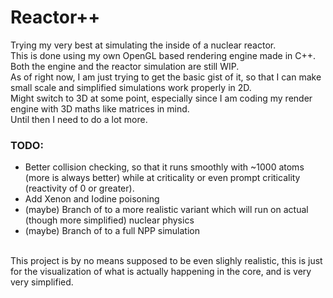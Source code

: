 # Reactor++

Trying my very best at simulating the inside of a nuclear reactor. <br>
This is done using my own OpenGL based rendering engine made in C++. <br>
Both the engine and the reactor simulation are still WIP. <br>
As of right now, I am just trying to get the basic gist of it, so that I can make small scale and simplified simulations work properly in 2D. <br>
Might switch to 3D at some point, especially since I am coding my render engine with 3D maths like matrices in mind. <br>
Until then I need to do a lot more. <br>

### TODO:
- Better collision checking, so that it runs smoothly with ~1000 atoms (more is always better) while at criticality or even prompt criticality (reactivity of 0 or greater).
- Add Xenon and Iodine poisoning
- (maybe) Branch of to a more realistic variant which will run on actual (though more simplified) nuclear physics
- (maybe) Branch of to a full NPP simulation
<br>
This project is by no means supposed to be even slighly realistic, this is just for the visualization of what is actually happening in the core, and is very very simplified.<br>
